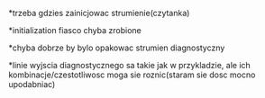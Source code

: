 *trzeba gdzies zainicjowac strumienie(czytanka)

*initialization fiasco chyba zrobione

*chyba dobrze by bylo opakowac strumien diagnostyczny

*linie wyjscia diagnostycznego sa takie jak w przykladzie,
ale ich kombinacje/czestotliwosc moga sie roznic(staram sie dosc mocno upodabniac)

